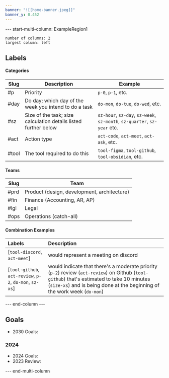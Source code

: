 ```yaml
---
banner: "![[home-banner.jpeg]]"
banner_y: 0.452
---
```


--- start-multi-column: ExampleRegion1  
```column-settings  
number of columns: 2  
largest column: left  
```

## Labels
#### Categories
| Slug  | Description                                                     | Example                                                                  |
| ----- | --------------------------------------------------------------- | ------------------------------------------------------------------------ |
| #p    | Priority                                                        | `p-0`, `p-1`, etc.                                                       |
| #day  | Do day; which day of the week you intend to do a task           | `do-mon`, `do-tue`, `do-wed`, etc.                                       |
| #sz   | Size of the task; size calculation details listed further below | `sz-hour`, `sz-day`, `sz-week`, `sz-month`, `sz-quarter`, `sz-year` etc. |
| #act  | Action type                                                     | `act-code`, `act-meet`, `act-ask`, etc.                                  |
| #tool | The tool required to do this                                    | `tool-figma`, `tool-github`, `tool-obsidian`, etc.                       |

#### Teams
| Slug | Team                                        |
| ---- | ------------------------------------------- |
| #prd | Product (design, development, architecture) |
| #fin | Finance (Accounting, AR, AP)                |
| #lgl | Legal                                       |
| #ops | Operations (catch-all)                      |

#### Combination Examples
| Labels                                                  | Description                                                                                                                                                                                                            |
|:------------------------------------------------------- |:---------------------------------------------------------------------------------------------------------------------------------------------------------------------------------------------------------------------- |
| [`tool-discord`, `act-meet`]                            | would represent a meeting on discord                                                                                                                                                                                   |
| [`tool-github`, `act-review`, `p-2`, `do-mon`, `sz-xs`] | would indicate that there's a moderate priority (`p-2`) review (`act-review`) on Github (`tool-github`) that's estimated to take 10 minutes (`size-xs`) and is being done at the beginning of the work week (`do-mon`) |

--- end-column ---

## Goals

- 2030 Goals:

### 2024
- 2024 Goals:
- 2023 Review:

--- end-multi-column
